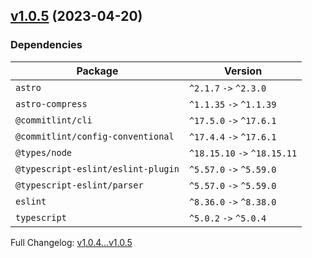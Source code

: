 ## [v1.0.5](https://github.com/ansidev/astro-basic-template/compare/v1.0.4...v1.0.5) (2023-04-20)

### Dependencies

| Package                            | Version                      |
| ---------------------------------- | ---------------------------- |
| `astro`                            | `^2.1.7` `->` `^2.3.0`       |
| `astro-compress`                   | `^1.1.35` `->` `^1.1.39`     |
| `@commitlint/cli`                  | `^17.5.0` `->` `^17.6.1`     |
| `@commitlint/config-conventional`  | `^17.4.4` `->` `^17.6.1`     |
| `@types/node`                      | `^18.15.10` `->` `^18.15.11` |
| `@typescript-eslint/eslint-plugin` | `^5.57.0` `->` `^5.59.0`     |
| `@typescript-eslint/parser`        | `^5.57.0` `->` `^5.59.0`     |
| `eslint`                           | `^8.36.0` `->` `^8.38.0`     |
| `typescript`                       | `^5.0.2` `->` `^5.0.4`       |

Full Changelog: [v1.0.4...v1.0.5](https://github.com/ansidev/astro-basic-template/compare/v1.0.4...v1.0.5)
